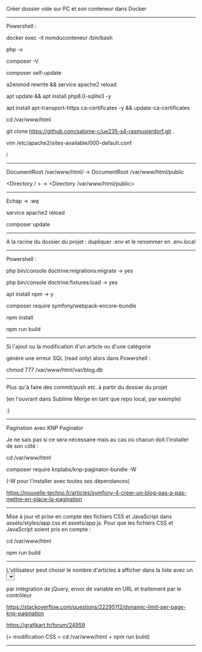 Créer dossier vide sur PC et son conteneur dans Docker

------------------------------------------------------

Powershell :

docker exec -it nomduconteneur /bin/bash

php -v

composer -V

composer self-update

a2enmod rewrite && service apache2 reload

apt update && apt install php8.0-sqlite3 -y

apt install apt-transport-https ca-certificates -y && update-ca-certificates

cd /var/www/html

git clone https://github.com/salome-c/ue235-s4-rasmuslerdorf.git .

vim /etc/apache2/sites-available/000-default.conf

i

------------------------------------------------------

DocumentRoot /var/www/html/ → DocumentRoot /var/www/html/public

<Directory / > → <Directory /var/www/html/public>

------------------------------------------------------

Echap → :wq

service apache2 reload

composer update

------------------------------------------------------

A la racine du dossier du projet : dupliquer .env et le renommer en .env.local

------------------------------------------------------

Powershell :

php bin/console doctrine:migrations:migrate → yes

php bin/console doctrine:fixtures:load → yes

apt install npm → y

composer require symfony/webpack-encore-bundle

npm install

npm run build

------------------------------------------------------

Si l'ajout ou la modification d'un article ou d'une catégorie

génère une erreur SQL (read only) alors dans Powershell :

chmod 777 /var/www/html/var/blog.db

------------------------------------------------------

Plus qu'à faire des commit/push etc. à partir du dossier du projet

(en l'ouvrant dans Sublime Merge en tant que repo local, par exemple)

:)

------------------------------------------------------

Pagination avec KNP Paginator

Je ne sais pas si ce sera nécessaire mais au cas où chacun doit l'installer de son côté :

cd /var/www/html

composer require knplabs/knp-paginator-bundle -W

(-W pour l'installer avec toutes ses dépendances)

https://nouvelle-techno.fr/articles/symfony-4-creer-un-blog-pas-a-pas-mettre-en-place-la-pagination

------------------------------------------------------

Mise à jour et prise en compte des fichiers CSS et JavaScript dans assets/styles/app.css et assets/app.js.
Pour que les fichiers CSS et JavaScript soient pris en compte :

cd /var/www/html

npm run build

------------------------------------------------------

L'utilisateur peut choisir le nombre d'articles à afficher dans la liste avec un <select>

par intégration de jQuery, envoi de variable en URL et traitement par le contrôleur

https://stackoverflow.com/questions/22295112/dynamic-limit-per-page-knp-pagination

https://grafikart.fr/forum/24959

(+ modification CSS = cd /var/www/html + npm run build)

------------------------------------------------------